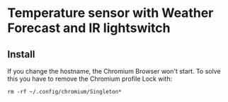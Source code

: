 # Temperature sensor with Weather Forecast and IR lightswitch
## Install

If you change the hostname, the Chromium Browser won't start.
To solve this you have to remove the Chromium profile Lock with:

    rm -rf ~/.config/chromium/Singleton*
